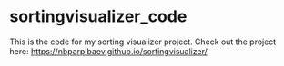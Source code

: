 # sortingvisualizer_code
This is the code for my sorting visualizer project. Check out the project here: https://nbparpibaev.github.io/sortingvisualizer/
